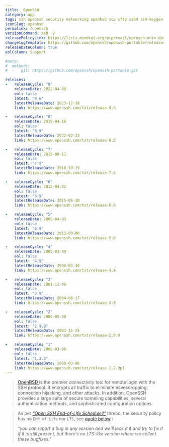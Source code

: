 ```yaml
---
title:  OpenSSH
category: app
tags: ssh openssh security networking openbsd scp sftp sshd ssh-keygen ssh-agent ssh-keyscan ssh-copy-id
iconSlug: openbsd
permalink: /openssh
versionCommand: ssh -V
releasePolicyLink: https://lists.mindrot.org/pipermail/openssh-unix-dev/2023-October/040973.html
changelogTemplate: https://github.com/openssh/openssh-portable/releases/tag/__LATEST__
releaseDateColumn: true
eolColumn: Support

#auto:
#  methods:
#  -   git: https://github.com/openssh/openssh-portable.git

releases:
-   releaseCycle: "9"
    releaseDate: 2022-04-08
    eol: false
    latest: "9.6"
    latestReleaseDate: 2023-12-18
    link: https://www.openssh.com/txt/release-9.6

-   releaseCycle: "8"
    releaseDate: 2019-04-18 
    eol: false
    latest: "8.9"
    latestReleaseDate: 2022-02-23
    link: https://www.openssh.com/txt/release-8.9

-   releaseCycle: "7"
    releaseDate: 2015-08-11
    eol: false
    latest: "7.9"
    latestReleaseDate: 2018-10-19
    link: https://www.openssh.com/txt/release-7.9

-   releaseCycle: "6"
    releaseDate: 2012-04-22
    eol: false
    latest: "6.9"
    latestReleaseDate: 2015-06-30
    link: https://www.openssh.com/txt/release-6.9

-   releaseCycle: "5"
    releaseDate: 2008-04-03
    eol: false
    latest: "5.9"
    latestReleaseDate: 2011-09-06
    link: https://www.openssh.com/txt/release-5.9

-   releaseCycle: "4"
    releaseDate: 2005-03-09
    eol: false
    latest: "4.9"
    latestReleaseDate: 2008-03-30
    link: https://www.openssh.com/txt/release-4.9

-   releaseCycle: "3"
    releaseDate: 2001-11-06
    eol: false
    latest: "3.9"
    latestReleaseDate: 2004-08-17
    link: https://www.openssh.com/txt/release-3.9

-   releaseCycle: "2"
    releaseDate: 2000-05-08
    eol: false
    latest: "2.9.9"
    latestReleaseDate: 2001-11-25
    link: https://www.openssh.com/txt/release-2.9.9

-   releaseCycle: "1"
    releaseDate: 2000-03-06
    eol: false
    latest: "1.2.3"
    latestReleaseDate: 2000-03-06
    link: https://www.openssh.com/txt/release-1.2.3p1
---
```


> [ OpenBSD ](https://www.openssh.com/) is the premier connectivity tool for remote login with the SSH protocol. It encrypts all traffic to eliminate eavesdropping, connection hijacking, and other attacks. In addition, OpenSSH provides a large suite of secure tunneling capabilities, several authentication methods, and sophisticated configuration options. 

> As per [_"Open SSH End-of-Life Schedule?"_](https://lists.mindrot.org/pipermail/openssh-unix-dev/2023-October/040982.html) thread,
> the security policy has no `End of Life` nor `LTS`, see [quote below](https://lists.mindrot.org/pipermail/openssh-unix-dev/2023-October/040973.html) :
>
> _"you can report a bug in any version and we'll look it it and try
  to fix it if it is still present, but there's no LTS-like version where
  we collect these bugfixes."_

